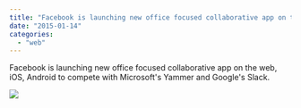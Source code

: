 ```yaml
---
title: "Facebook is launching new office focused collaborative app on the web, iOS, Andr..."
date: "2015-01-14"
categories: 
  - "web"
---
```


Facebook is launching new office focused collaborative app on the web, iOS, Android to compete with Microsoft's Yammer and Google's Slack.  
  
[![](https://fbcdn-sphotos-h-a.akamaihd.net/hphotos-ak-xfp1/v/t1.0-9/s130x130/10672208_907796969244081_1251876463821061818_n.jpg?oh=c82cbd29c012f1c2c0a93c418413674d&oe=553A7902&__gda__=1428332082_a96c813d01fb096dc9dade3a126c37a3)](http://www.facebook.com/iCosmoGeek/photos/a.634427076581073.1073741826.132336730123446/907796969244081/?type=1&relevant_count=1)
